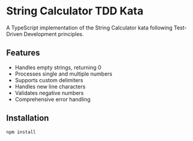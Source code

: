# String Calculator TDD Kata

A TypeScript implementation of the String Calculator kata following Test-Driven Development principles.

## Features

- Handles empty strings, returning 0
- Processes single and multiple numbers
- Supports custom delimiters
- Handles new line characters
- Validates negative numbers
- Comprehensive error handling

## Installation

```bash
npm install
